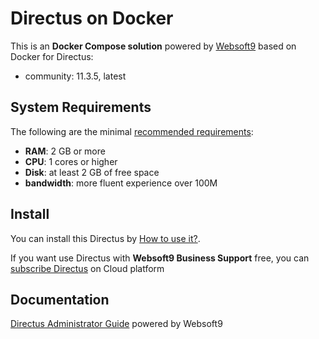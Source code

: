 # Directus on Docker  

This is an **Docker Compose solution** powered by [Websoft9](https://www.websoft9.com) based on Docker for Directus:


 - community:  11.3.5, latest


## System Requirements

The following are the minimal [recommended requirements](https://docs.directus.io/getting-started/installation):

* **RAM**: 2 GB or more
* **CPU**: 1 cores or higher
* **Disk**: at least 2 GB of free space
* **bandwidth**: more fluent experience over 100M  

## Install

You can install this Directus by [How to use it?](https://github.com/Websoft9/docker-library#how-to-use-it).   

If you want use Directus with **Websoft9 Business Support** free, you can [subscribe Directus](https://www.websoft9.com/apps) on Cloud platform

## Documentation

[Directus Administrator Guide](https://support.websoft9.com/docs/directus) powered by Websoft9